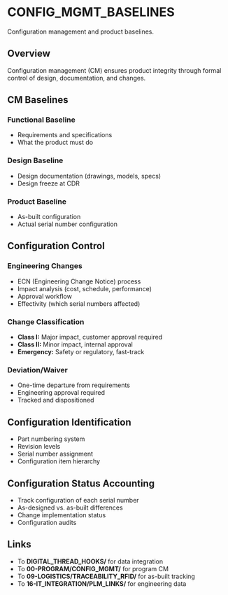 # CONFIG_MGMT_BASELINES

Configuration management and product baselines.

## Overview

Configuration management (CM) ensures product integrity through formal control of design, documentation, and changes.

## CM Baselines

### Functional Baseline
- Requirements and specifications
- What the product must do

### Design Baseline
- Design documentation (drawings, models, specs)
- Design freeze at CDR

### Product Baseline
- As-built configuration
- Actual serial number configuration

## Configuration Control

### Engineering Changes
- ECN (Engineering Change Notice) process
- Impact analysis (cost, schedule, performance)
- Approval workflow
- Effectivity (which serial numbers affected)

### Change Classification
- **Class I:** Major impact, customer approval required
- **Class II:** Minor impact, internal approval
- **Emergency:** Safety or regulatory, fast-track

### Deviation/Waiver
- One-time departure from requirements
- Engineering approval required
- Tracked and dispositioned

## Configuration Identification

- Part numbering system
- Revision levels
- Serial number assignment
- Configuration item hierarchy

## Configuration Status Accounting

- Track configuration of each serial number
- As-designed vs. as-built differences
- Change implementation status
- Configuration audits

## Links

- To **DIGITAL_THREAD_HOOKS/** for data integration
- To **00-PROGRAM/CONFIG_MGMT/** for program CM
- To **09-LOGISTICS/TRACEABILITY_RFID/** for as-built tracking
- To **16-IT_INTEGRATION/PLM_LINKS/** for engineering data

